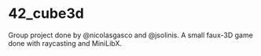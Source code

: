 # 42_cube3d
Group project done by @nicolasgasco and @jsolinis. A small faux-3D game done with raycasting and MiniLibX.
